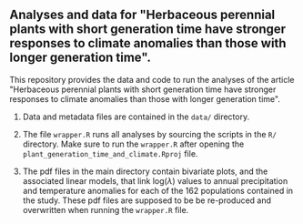 ## Analyses and data for "Herbaceous perennial plants with short generation time have stronger responses to climate anomalies than those with longer generation time".

This repository provides the data and code to run the analyses of the article "Herbaceous perennial plants with short generation time have stronger responses to climate anomalies than those with longer generation time".

1. Data and metadata files are contained in the `data/` directory.

2. The file `wrapper.R` runs all analyses by sourcing the scripts in the `R/` directory. Make sure to run the `wrapper.R` after opening the `plant_generation_time_and_climate.Rproj` file.

3. The pdf files in the main directory contain bivariate plots, and the associated linear models, that link log($\lambda$) values to annual precipitation and temperature anomalies for each of the 162 populations contained in the study. These pdf files are supposed to be be re-produced and overwritten when running the `wrapper.R` file.


